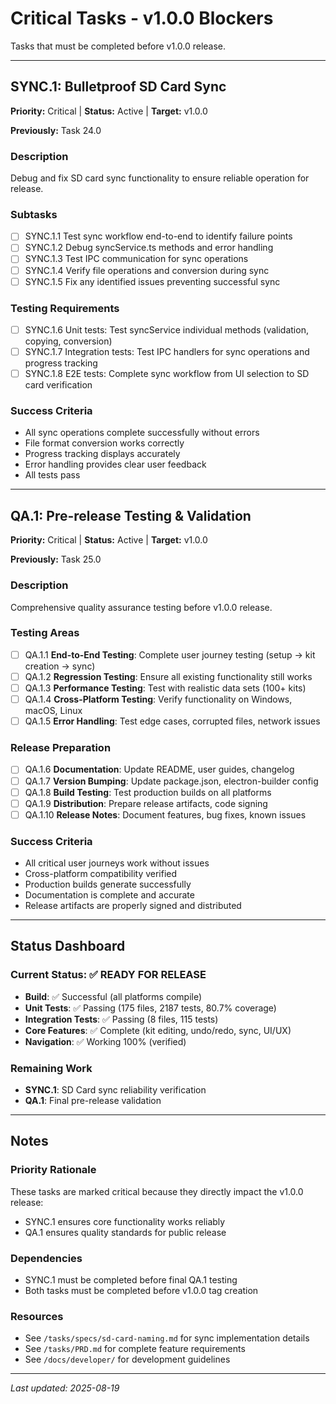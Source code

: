<!-- 
title: Critical Tasks - v1.0.0 Blockers
priority: critical
status: active
updated: 2025-08-19
context_size: small
target_release: v1.0.0
-->

# Critical Tasks - v1.0.0 Blockers

Tasks that must be completed before v1.0.0 release.

---

## SYNC.1: Bulletproof SD Card Sync
**Priority:** Critical | **Status:** Active | **Target:** v1.0.0

**Previously:** Task 24.0

### Description
Debug and fix SD card sync functionality to ensure reliable operation for release.

### Subtasks
- [ ] SYNC.1.1 Test sync workflow end-to-end to identify failure points
- [ ] SYNC.1.2 Debug syncService.ts methods and error handling
- [ ] SYNC.1.3 Test IPC communication for sync operations
- [ ] SYNC.1.4 Verify file operations and conversion during sync
- [ ] SYNC.1.5 Fix any identified issues preventing successful sync

### Testing Requirements
- [ ] SYNC.1.6 Unit tests: Test syncService individual methods (validation, copying, conversion)
- [ ] SYNC.1.7 Integration tests: Test IPC handlers for sync operations and progress tracking
- [ ] SYNC.1.8 E2E tests: Complete sync workflow from UI selection to SD card verification

### Success Criteria
- All sync operations complete successfully without errors
- File format conversion works correctly
- Progress tracking displays accurately
- Error handling provides clear user feedback
- All tests pass

---

## QA.1: Pre-release Testing & Validation
**Priority:** Critical | **Status:** Active | **Target:** v1.0.0

**Previously:** Task 25.0

### Description
Comprehensive quality assurance testing before v1.0.0 release.

### Testing Areas
- [ ] QA.1.1 **End-to-End Testing**: Complete user journey testing (setup → kit creation → sync)
- [ ] QA.1.2 **Regression Testing**: Ensure all existing functionality still works
- [ ] QA.1.3 **Performance Testing**: Test with realistic data sets (100+ kits)
- [ ] QA.1.4 **Cross-Platform Testing**: Verify functionality on Windows, macOS, Linux
- [ ] QA.1.5 **Error Handling**: Test edge cases, corrupted files, network issues

### Release Preparation
- [ ] QA.1.6 **Documentation**: Update README, user guides, changelog
- [ ] QA.1.7 **Version Bumping**: Update package.json, electron-builder config
- [ ] QA.1.8 **Build Testing**: Test production builds on all platforms
- [ ] QA.1.9 **Distribution**: Prepare release artifacts, code signing
- [ ] QA.1.10 **Release Notes**: Document features, bug fixes, known issues

### Success Criteria
- All critical user journeys work without issues
- Cross-platform compatibility verified
- Production builds generate successfully
- Documentation is complete and accurate
- Release artifacts are properly signed and distributed

---

## Status Dashboard

### Current Status: ✅ READY FOR RELEASE
- **Build**: ✅ Successful (all platforms compile)
- **Unit Tests**: ✅ Passing (175 files, 2187 tests, 80.7% coverage)
- **Integration Tests**: ✅ Passing (8 files, 115 tests)
- **Core Features**: ✅ Complete (kit editing, undo/redo, sync, UI/UX)
- **Navigation**: ✅ Working 100% (verified)

### Remaining Work
- **SYNC.1**: SD Card sync reliability verification
- **QA.1**: Final pre-release validation

---

## Notes

### Priority Rationale
These tasks are marked critical because they directly impact the v1.0.0 release:
- SYNC.1 ensures core functionality works reliably
- QA.1 ensures quality standards for public release

### Dependencies
- SYNC.1 must be completed before final QA.1 testing
- Both tasks must be completed before v1.0.0 tag creation

### Resources
- See `/tasks/specs/sd-card-naming.md` for sync implementation details
- See `/tasks/PRD.md` for complete feature requirements
- See `/docs/developer/` for development guidelines

---
*Last updated: 2025-08-19*